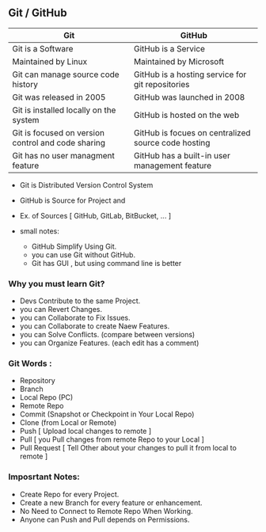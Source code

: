 ## Git  / GitHub

| Git  | GitHub |
| ------------- | ------------- |
| Git is a Software  | GitHub is a Service  |
| Maintained by Linux  | Maintained by Microsoft  |
| Git can manage source code history  | GitHub is a hosting service for git repositories  |
| Git was released in 2005  | GitHub was launched in 2008  |
| Git is installed locally on the system  | GitHub is hosted on the web  |
| Git is focused on version control and code sharing  | GitHub is focues on centralized source code hosting  |
| Git has no user managment feature  | GitHub has a built-in user management feature  |

* Git is Distributed Version Control System

* GitHub is Source for Project and 

* Ex. of Sources [ GitHub, GitLab, BitBucket, ... ]

* small notes: 
  - GitHub Simplify Using Git.
  - you can use Git without GitHub.
  - Git has GUI , but using command line is better

### Why you must learn Git?

- Devs Contribute to the same Project.
- you can Revert Changes.
- you can Collaborate to Fix Issues.
- you can Collaborate to create Naew Features.
- you can Solve Conflicts. (compare between versions)
- you can Organize Features. (each edit has a comment)

### Git Words :

- Repository
- Branch
- Local Repo (PC)
- Remote Repo
- Commit (Snapshot or Checkpoint in Your Local Repo)
- Clone (from Local or Remote)
- Push [ Upload local changes to remote ]
- Pull [ you Pull changes from remote Repo to your Local ]
- Pull Request [ Tell Other about your changes to pull it from local to remote ]

### Imposrtant Notes:

- Create Repo for every Project.
- Create a new Branch for every feature or enhancement.
- No Need to Connect to Remote Repo When Working.
- Anyone can Push and Pull depends on Permissions.


